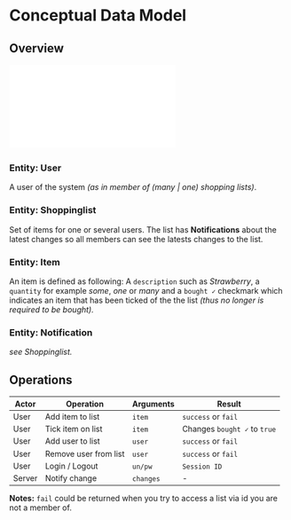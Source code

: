 
# Conceptual Data Model

## Overview

![ERD](figures/ERD.pdf)

### Entity: User
A user of the system *(as in member of (many | one) shopping lists)*.

### Entity: Shoppinglist
Set of items for one or several users. The list has **Notifications** about the latest changes so all members can see the latests changes to the list.

### Entity: Item
An item is defined as following: A `description` such as *Strawberry*, a `quantity` for example *some*, *one* or *many* and a `bought ✓` checkmark which indicates an item that has been ticked of the the list *(thus no longer is required to be bought).*

### Entity: Notification
*see Shoppinglist.*

## Operations

Actor			| Operation			| Arguments | Result
-------------	|-------------------|-----------|-------
User 			| Add item to list	| `item`    | `success` or `fail`
User 			| Tick item on list | `item` | Changes `bought ✓` to `true`
User 			| Add user to list | `user` | `success` or `fail`
User			| Remove user from list | `user` | `success` or `fail`
User			| Login / Logout | `un/pw` | `Session ID`
Server 		| Notify change | `changes` | -

**Notes:** `fail` could be returned when you try to access a list via id you are not a member of.

